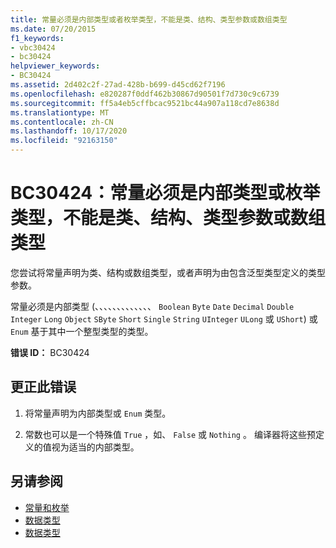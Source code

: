 ```yaml
---
title: 常量必须是内部类型或者枚举类型，不能是类、结构、类型参数或数组类型
ms.date: 07/20/2015
f1_keywords:
- vbc30424
- bc30424
helpviewer_keywords:
- BC30424
ms.assetid: 2d402c2f-27ad-428b-b699-d45cd62f7196
ms.openlocfilehash: e820287f0ddf462b30867d90501f7d730c9c6739
ms.sourcegitcommit: ff5a4eb5cffbcac9521bc44a907a118cd7e8638d
ms.translationtype: MT
ms.contentlocale: zh-CN
ms.lasthandoff: 10/17/2020
ms.locfileid: "92163150"
---
```

# <a name="bc30424-constants-must-be-of-an-intrinsic-or-enumerated-type-not-a-class-structure-type-parameter-or-array-type"></a>BC30424：常量必须是内部类型或枚举类型，不能是类、结构、类型参数或数组类型

您尝试将常量声明为类、结构或数组类型，或者声明为由包含泛型类型定义的类型参数。

 常量必须是内部类型 (、、、、、、、、、、、、、 `Boolean` `Byte` `Date` `Decimal` `Double` `Integer` `Long` `Object` `SByte` `Short` `Single` `String` `UInteger` `ULong` 或 `UShort`) 或 `Enum` 基于其中一个整型类型的类型。

 **错误 ID：** BC30424

## <a name="to-correct-this-error"></a>更正此错误

1. 将常量声明为内部类型或 `Enum` 类型。

2. 常数也可以是一个特殊值 `True` ，如、 `False` 或 `Nothing` 。 编译器将这些预定义的值视为适当的内部类型。

## <a name="see-also"></a>另请参阅

- [常量和枚举](../constants-and-enumerations.md)
- [数据类型](../../programming-guide/language-features/data-types/index.md)
- [数据类型](../data-types/index.md)

